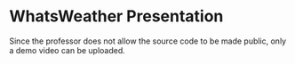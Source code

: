 # WhatsWeather Presentation
Since the professor does not allow the source code to be made public, only a demo video can be uploaded.
